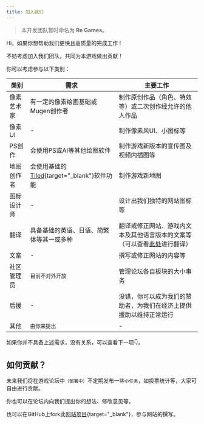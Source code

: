 ```yaml
---
title: 加入我们
---
```


> 本开发团队暂时命名为 **Re Games**。

Hi，如果你想帮助我们更快且高质量的完成工作 !

不妨考虑加入我们团队，共同为本游戏做出贡献！

你可以考虑参与以下类别：

| 类别     | 需求 | 主要工作 |
| -------- | --- | ------ |
| 像素艺术家 | 有一定的像素绘画基础或Mugen创作者 | 制作原创作品（角色、特效等）或二次创作经允许的他人作品 |
| 像素UI    | - | 制作像素风UI、小图标等 |
| PS创作    | 会使用PS或AI等其他绘图软件 | 制作游戏新版本的宣传图及视频内插图等 |
| 地图创作者 | 会使用基础的[Tiled](https://www.mapeditor.org){target="_blank"}软件功能 | 制作游戏新地图 |
| 图标设计师 | - | 设计出我们独特的网站图标等 |
| 翻译      | 具备基础的英语、日语、简繁体等其一或多种 | 翻译或修正网站、游戏内文本及其他语言版本的文案等（可以查看[此处](https://zh.crowdin.com/project/nsv2)进行翻译） |  |
| 文案      | - | 撰写或修正网站的内容等 |
| 社区管理员 | `目前不对外开放` | 管理论坛各自板块的大小事务 |
| 后援      | - | 没错，你可以成为我们的赞助者，为我们在经济上提供援助以维持正常运行 |
| 其他      | `由你来提出` | - |

如果你并不具备上述需求，没有关系，可以查看下一项👇。

## 如何贡献？

未来我们将在游戏论坛中`（部署中）`不定期发布一些`小任务`，如投票统计等，大家可自由进行贡献。

你也可以在论坛内向我们提出你的想法、修改意见等。

也可以在GitHub上fork此[网站项目](https://github.com/real-re/nsv2-website){target="_blank"}，参与网站的撰写。
